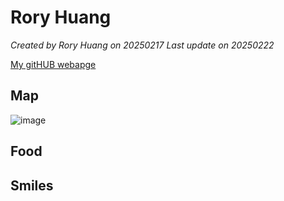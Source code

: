 # Rory Huang

*Created by Rory Huang on 20250217  Last update on 20250222*

[My gitHUB webapge](https://github.com/Rory-Huang) 


## Map
![image]([112705001_Rory/圖片1.png](https://github.com/user-attachments/assets/ae347e08-9214-4e69-9bee-e9f20ba1a61a))

## Food


## Smiles 
